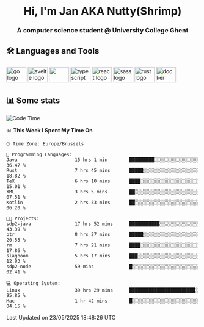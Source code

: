 <h1 align="center">Hi, I'm Jan AKA Nutty(Shrimp)</h1>
<h3 align="center">A computer science student @ University College Ghent</h3>

<h2 align="left">🛠️ Languages and Tools</h2>

###

<div align="left">
  <img src="https://cdn.jsdelivr.net/gh/devicons/devicon/icons/go/go-original.svg" height="40" width="52" alt="go logo"  />
  <img src="https://cdn.jsdelivr.net/gh/devicons/devicon@latest/icons/svelte/svelte-original.svg"  height="40" width="52" alt="svelte logo" />
  <img src="https://cdn.jsdelivr.net/gh/devicons/devicon@latest/icons/tailwindcss/tailwindcss-original.svg" height="40" width="52" />
  <img src="https://cdn.jsdelivr.net/gh/devicons/devicon/icons/typescript/typescript-original.svg" height="40" width="52" alt="typescript logo"  />
  <img src="https://cdn.jsdelivr.net/gh/devicons/devicon/icons/react/react-original.svg" height="40" width="52" alt="react logo"  />
  <img src="https://cdn.jsdelivr.net/gh/devicons/devicon/icons/sass/sass-original.svg" height="40" width="52" alt="sass logo"  />
  <img src="https://cdn.jsdelivr.net/gh/devicons/devicon@latest/icons/rust/rust-original.svg" height="40" width="52" alt="rust logo" />
  <img src="https://cdn.jsdelivr.net/gh/devicons/devicon/icons/docker/docker-original.svg" height="40" width="52" alt="docker logo"  />
</div>

<h2>📊 Some stats</h2>

<!--START_SECTION:waka-->
![Code Time](http://img.shields.io/badge/Code%20Time-5%2C966%20hrs%2016%20mins-blue)

📊 **This Week I Spent My Time On** 

```text
🕑︎ Time Zone: Europe/Brussels

💬 Programming Languages: 
Java                     15 hrs 1 min        █████████░░░░░░░░░░░░░░░░   36.47 % 
Rust                     7 hrs 45 mins       █████░░░░░░░░░░░░░░░░░░░░   18.82 % 
TeX                      6 hrs 10 mins       ████░░░░░░░░░░░░░░░░░░░░░   15.01 % 
XML                      3 hrs 5 mins        ██░░░░░░░░░░░░░░░░░░░░░░░   07.51 % 
Kotlin                   2 hrs 33 mins       ██░░░░░░░░░░░░░░░░░░░░░░░   06.20 % 

🐱‍💻 Projects: 
sdp2-java                17 hrs 52 mins      ███████████░░░░░░░░░░░░░░   43.39 % 
btr                      8 hrs 27 mins       █████░░░░░░░░░░░░░░░░░░░░   20.55 % 
rm                       7 hrs 21 mins       ████░░░░░░░░░░░░░░░░░░░░░   17.86 % 
slagboom                 5 hrs 17 mins       ███░░░░░░░░░░░░░░░░░░░░░░   12.83 % 
sdp2-node                59 mins             █░░░░░░░░░░░░░░░░░░░░░░░░   02.41 % 

💻 Operating System: 
Linux                    39 hrs 29 mins      ████████████████████████░   95.85 % 
Mac                      1 hr 42 mins        █░░░░░░░░░░░░░░░░░░░░░░░░   04.15 % 
```


 Last Updated on 23/05/2025 18:48:26 UTC
<!--END_SECTION:waka-->
